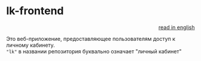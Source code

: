 # lk-frontend

[<div align="right">read in english</div>](./README.RU.md)

Это веб-приложение, предоставляющее пользователям доступ к личному кабинету.
\
`"lk"` в названии репозитория буквально означает "личный кабинет"
